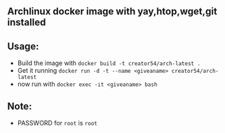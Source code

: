## Archlinux docker image with yay,htop,wget,git installed
## Usage:

* Build the image with `docker build -t creator54/arch-latest .`
* Get it running `docker run -d -t --name <giveaname> creator54/arch-latest`
* now run with `docker exec -it <giveaname> bash`

## Note:
* PASSWORD for `root` is `root`
